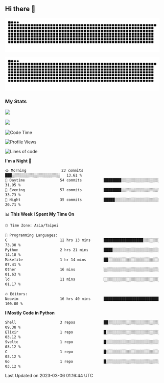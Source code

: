 ## Hi there 👋

<div align="center">

![GitHub Snake Light](https://raw.githubusercontent.com/CSY54/CSY54/snake/github-snake.svg#gh-light-mode-only)

![GitHub Snake dark](https://raw.githubusercontent.com/CSY54/CSY54/snake/github-snake-dark.svg#gh-dark-mode-only)

</div>

### My Stats

![](https://github-readme-stats.vercel.app/api?username=CSY54&theme=nord&show_icons=true)

![](https://github-readme-stats.vercel.app/api/top-langs/?username=CSY54&theme=nord&layout=compact&card_width=445)

<!--START_SECTION:waka-->
![Code Time](http://img.shields.io/badge/Code%20Time-1%2C524%20hrs%2011%20mins-blue)

![Profile Views](http://img.shields.io/badge/Profile%20Views-3-blue)

![Lines of code](https://img.shields.io/badge/From%20Hello%20World%20I%27ve%20Written-388.2%20thousand%20lines%20of%20code-blue)

**I'm a Night 🦉** 

```text
🌞 Morning                23 commits          ███░░░░░░░░░░░░░░░░░░░░░░   13.61 % 
🌆 Daytime                54 commits          ████████░░░░░░░░░░░░░░░░░   31.95 % 
🌃 Evening                57 commits          ████████░░░░░░░░░░░░░░░░░   33.73 % 
🌙 Night                  35 commits          █████░░░░░░░░░░░░░░░░░░░░   20.71 % 
```


📊 **This Week I Spent My Time On** 

```text
🕑︎ Time Zone: Asia/Taipei

💬 Programming Languages: 
C                        12 hrs 13 mins      ██████████████████░░░░░░░   73.30 % 
Python                   2 hrs 21 mins       ████░░░░░░░░░░░░░░░░░░░░░   14.18 % 
Makefile                 1 hr 14 mins        ██░░░░░░░░░░░░░░░░░░░░░░░   07.41 % 
Other                    16 mins             ░░░░░░░░░░░░░░░░░░░░░░░░░   01.63 % 
ld                       11 mins             ░░░░░░░░░░░░░░░░░░░░░░░░░   01.17 % 

🔥 Editors: 
Neovim                   16 hrs 40 mins      █████████████████████████   100.00 % 
```

**I Mostly Code in Python** 

```text
Shell                    3 repos             ██░░░░░░░░░░░░░░░░░░░░░░░   09.38 % 
Elixir                   1 repo              █░░░░░░░░░░░░░░░░░░░░░░░░   03.12 % 
Svelte                   1 repo              █░░░░░░░░░░░░░░░░░░░░░░░░   03.12 % 
C                        1 repo              █░░░░░░░░░░░░░░░░░░░░░░░░   03.12 % 
Go                       1 repo              █░░░░░░░░░░░░░░░░░░░░░░░░   03.12 % 
```




 Last Updated on 2023-03-06 01:16:44 UTC
<!--END_SECTION:waka-->

<!--
**CSY54/CSY54** is a ✨ _special_ ✨ repository because its `README.md` (this file) appears on your GitHub profile.

Here are some ideas to get you started:

- 🔭 I’m currently working on ...
- 🌱 I’m currently learning ...
- 👯 I’m looking to collaborate on ...
- 🤔 I’m looking for help with ...
- 💬 Ask me about ...
- 📫 How to reach me: ...
- 😄 Pronouns: ...
- ⚡ Fun fact: ...
-->
